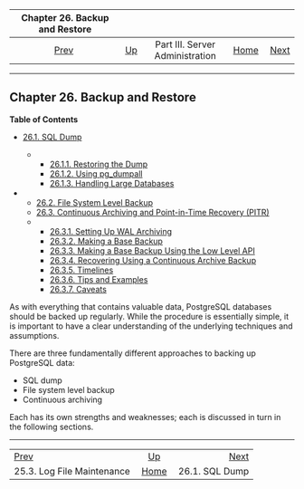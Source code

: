 <!--?xml version="1.0" encoding="UTF-8" standalone="no"?-->

|                 Chapter 26. Backup and Restore                 |                                                    |                                 |                                                       |                                            |
| :------------------------------------------------------------: | :------------------------------------------------- | :-----------------------------: | ----------------------------------------------------: | -----------------------------------------: |
| [Prev](logfile-maintenance.html "25.3. Log File Maintenance")  | [Up](admin.html "Part III. Server Administration") | Part III. Server Administration | [Home](index.html "PostgreSQL 17devel Documentation") |  [Next](backup-dump.html "26.1. SQL Dump") |

***

## Chapter 26. Backup and Restore

**Table of Contents**

*   [26.1. SQL Dump](backup-dump.html)

    *   *   [26.1.1. Restoring the Dump](backup-dump.html#BACKUP-DUMP-RESTORE)
        *   [26.1.2. Using pg\_dumpall](backup-dump.html#BACKUP-DUMP-ALL)
        *   [26.1.3. Handling Large Databases](backup-dump.html#BACKUP-DUMP-LARGE)

*   *   [26.2. File System Level Backup](backup-file.html)
    *   [26.3. Continuous Archiving and Point-in-Time Recovery (PITR)](continuous-archiving.html)

    <!---->

    *   *   [26.3.1. Setting Up WAL Archiving](continuous-archiving.html#BACKUP-ARCHIVING-WAL)
        *   [26.3.2. Making a Base Backup](continuous-archiving.html#BACKUP-BASE-BACKUP)
        *   [26.3.3. Making a Base Backup Using the Low Level API](continuous-archiving.html#BACKUP-LOWLEVEL-BASE-BACKUP)
        *   [26.3.4. Recovering Using a Continuous Archive Backup](continuous-archiving.html#BACKUP-PITR-RECOVERY)
        *   [26.3.5. Timelines](continuous-archiving.html#BACKUP-TIMELINES)
        *   [26.3.6. Tips and Examples](continuous-archiving.html#BACKUP-TIPS)
        *   [26.3.7. Caveats](continuous-archiving.html#CONTINUOUS-ARCHIVING-CAVEATS)

[]()

As with everything that contains valuable data, PostgreSQL databases should be backed up regularly. While the procedure is essentially simple, it is important to have a clear understanding of the underlying techniques and assumptions.

There are three fundamentally different approaches to backing up PostgreSQL data:

*   SQL dump
*   File system level backup
*   Continuous archiving

Each has its own strengths and weaknesses; each is discussed in turn in the following sections.

***

|                                                                |                                                       |                                            |
| :------------------------------------------------------------- | :---------------------------------------------------: | -----------------------------------------: |
| [Prev](logfile-maintenance.html "25.3. Log File Maintenance")  |   [Up](admin.html "Part III. Server Administration")  |  [Next](backup-dump.html "26.1. SQL Dump") |
| 25.3. Log File Maintenance                                     | [Home](index.html "PostgreSQL 17devel Documentation") |                             26.1. SQL Dump |
